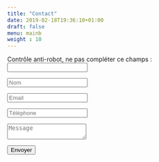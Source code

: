 ```yaml
---
title: "Contact"
date: 2019-02-18T19:36:10+01:00
draft: false
menu: mainb
weight : 10
---
```


<div class="contact_form_page">		
    <form name="contact" method="POST" data-netlify="true" data-netlify-recaptcha="true">
    	<p class="hidden">
   			<label>Contrôle anti-robot, ne pas compléter ce champs : <input name="bot-field" /></label>
  		</p>
	   	<p><input type="text" name="name" id="c_name" placeholder="Nom" value="" class="col-xs-12 transition"></p>
		<p><input type="text" name="email" id="c_email" placeholder="Email" value="" class="col-xs-12 transition"></p>
		<p><input type="text" name="phone" id="c_phone" placeholder="Téléphone" value="" class="col-xs-12 transition"></p>
		<p><textarea name="message" id="c_message" class="col-xs-12 transition" placeholder="Message"></textarea></p>
		<div class="col-xs-12">
			<div data-netlify-recaptcha="true" ></div>
		</div>
		<p><button type="submit" id="c_send" class="btn btn-block btn-primary transition">Envoyer</button></p>
	</form>
</div>
